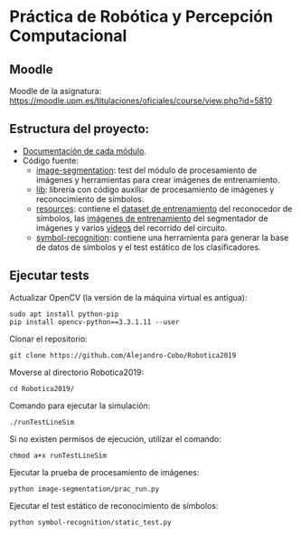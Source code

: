 # Práctica de Robótica y Percepción Computacional

## Moodle
Moodle de la asignatura: https://moodle.upm.es/titulaciones/oficiales/course/view.php?id=5810

## Estructura del proyecto:
- [Documentación de cada módulo](doc).
- Código fuente:
  - [image-segmentation](image-segmentation): test del módulo de procesamiento de imágenes y herramientas para crear imágenes de entrenamiento.
  - [lib](lib): librería con código auxiliar de procesamiento de imágenes y reconocimiento de símbolos.
  - [resources](proyectoRobotica-v3.0/resources): contiene el [dataset de entrenamiento](resources/dataset) del reconocedor de símbolos, las [imágenes de entrenamiento](resources/imgs) del segmentador de imágenes y varios [videos](resources/videos/) del recorrido del circuito.
  - [symbol-recognition](symbol-recognition): contiene una herramienta para generar la base de datos de símbolos y el test estático de los clasificadores.
## Ejecutar tests
Actualizar OpenCV (la versión de la máquina virtual es antigua):
```
sudo apt install python-pip
pip install opencv-python==3.3.1.11 --user
```
Clonar el repositorio:
```
git clone https://github.com/Alejandro-Cobo/Robotica2019
```
Moverse al directorio Robotica2019:
```
cd Robotica2019/
```
Comando para ejecutar la simulación:
```
./runTestLineSim
```
Si no existen permisos de ejecución, utilizar el comando:
```
chmod a+x runTestLineSim
```
Ejecutar la prueba de procesamiento de imágenes:
```
python image-segmentation/prac_run.py
```
Ejecutar el test estático de reconocimiento de símbolos:
```
python symbol-recognition/static_test.py
```
